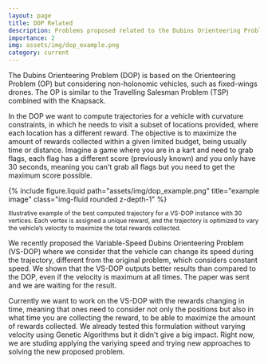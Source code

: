 ```yaml
---
layout: page
title: DOP Related
description: Problems proposed related to the Dubins Orienteering Problem.
importance: 2
img: assets/img/dop_example.png
category: current
---
```


The Dubins Orienteering Problem (DOP) is based on the Orienteering Problem (OP) but considering non-holonomic vehicles, such as fixed-wings drones. The OP is similar to the Travelling Salesman Problem (TSP) combined with the Knapsack.

In the DOP we want to compute trajectories for a vehicle with curvature constraints, in which he needs to visit a subset of locations provided, where each location has a different reward. The objective is to maximize the amount of rewards collected within a given limited budget, being usually time or distance. Imagine a game where you are in a kart and need to grab flags, each flag has a different score (previously known) and you only have 30 seconds, meaning you can't grab all flags but you need to get the maximum score possible.

<div class="row justify-content-sm-center">
  <div class="col-sm-8 mt-3 mt-md-0">
    {% include figure.liquid path="assets/img/dop_example.png" title="example image" class="img-fluid rounded z-depth-1" %}
  </div>
  <p style="font-size: 12px;" class="text-center"> Illustrative example of the best computed trajectory for a VS-DOP instance with 30 vertices. Each vertex is assigned a unique reward, and the trajectory is optimized to vary the vehicle’s velocity to maximize the total rewards collected.
</p>
</div>

We recently proposed the Variable-Speed Dubins Orienteering Problem (VS-DOP) where we consider that the vehicle can change its speed during the trajectory, different from the original problem, which considers constant speed. We shown that the VS-DOP outputs better results than compared to the DOP, even if the velocity is maximum at all times. The paper was sent and we are waiting for the result.

Currently we want to work on the VS-DOP with the rewards changing in time, meaning that ones need to consider not only the positions but also in what time you are collecting the reward, to be able to maximize the amount of rewards collected. We already tested this formulation without varying velocity using Genetic Algorithms but it didn't give a big impact. Right now, we are studing applying the variying speed and trying new approaches to solving the new proposed problem.





